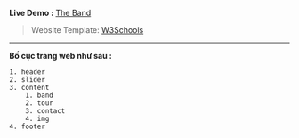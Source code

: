 **Live Demo :** [The Band](https://ck1412.github.io/HTML_CSS_JS/Projects/The-Band)
> Website Template: [W3Schools](https://www.w3schools.com/w3css/tryw3css_templates_band.htm)
---
**Bố cục trang web như sau :**
~~~~
1. header
2. slider
3. content
    1. band
    2. tour
    3. contact
    4. img
4. footer
~~~~
